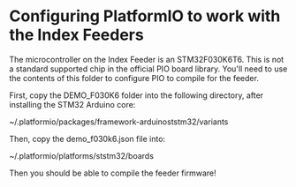# Configuring PlatformIO to work with the Index Feeders
The microcontroller on the Index Feeder is an STM32F030K6T6. This is not a standard supported chip in the official PIO board library. You'll need to use the contents of this folder to configure PIO to compile for the feeder.

First, copy the DEMO_F030K6 folder into the following directory, after installing the STM32 Arduino core:

~/.platformio/packages/framework-arduinoststm32/variants

Then, copy the demo_f030k6.json file into:

~/.platformio/platforms/ststm32/boards

Then you should be able to compile the feeder firmware!